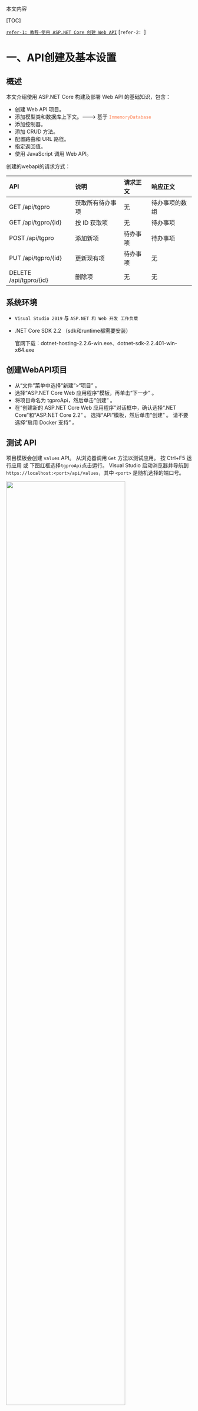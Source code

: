 本文内容

[TOC]

[`refer-1: 教程-使用 ASP.NET Core 创建 Web API`](https://docs.microsoft.com/zh-cn/aspnet/core/tutorials/first-web-api?view=aspnetcore-2.1&tabs=visual-studio)
[`refer-2: `]

# 一、API创建及基本设置

## 概述

本文介绍使用 ASP.NET Core 构建及部署 Web API 的基础知识，包含：

- 创建 Web API 项目。
- 添加模型类和数据库上下文。---> 基于 <font color=coral>`InmemoryDatabase`</font>
- 添加控制器。
- 添加 CRUD 方法。
- 配置路由和 URL 路径。
- 指定返回值。
- 使用 JavaScript 调用 Web API。

创建的webapi的请求方式：

| API                    | 说明             | 请求正文 | 响应正文       |
| :--------------------- | :--------------- | :------- | :------------- |
| GET /api/tgpro         | 获取所有待办事项 | 无       | 待办事项的数组 |
| GET /api/tgpro/{id}    | 按 ID 获取项     | 无       | 待办事项       |
| POST /api/tgpro        | 添加新项         | 待办事项 | 待办事项       |
| PUT /api/tgpro/{id}    | 更新现有项       | 待办事项 | 无             |
| DELETE /api/tgpro/{id} | 删除项           | 无       | 无             |



## 系统环境

- `Visual Studio 2019` 与 `ASP.NET 和 Web 开发 工作负载`

- .NET Core SDK 2.2 （sdk和runtime都需要安装）

  官网下载：dotnet-hosting-2.2.6-win.exe、dotnet-sdk-2.2.401-win-x64.exe

## 创建WebAPI项目

- 从“文件”菜单中选择“新建”>“项目” 。
- 选择“ASP.NET Core Web 应用程序”模板，再单击“下一步” 。
- 将项目命名为 tgproApi，然后单击“创建” 。
- 在“创建新的 ASP.NET Core Web 应用程序”对话框中，确认选择“.NET Core”和“ASP.NET Core 2.2” 。 选择“API”模板，然后单击“创建” 。 请不要选择“启用 Docker 支持” 。

## 测试 API

项目模板会创建 `values` API。 从浏览器调用 `Get` 方法以测试应用。
按 Ctrl+F5 运行应用 或 下图红框选择`tgproApi`点击运行。 Visual Studio 启动浏览器并导航到 `https://localhost:<port>/api/values`，其中 `<port>` 是随机选择的端口号。

<div align=left><img src='./img/1.png' width=80%>&nbsp&nbsp <img src='./img/1-1.png', width=80%></div>
## 添加模型类

- 在“解决方案资源管理器” 中，右键单击项目。 选择“添加” > “新建文件夹” 。 将文件夹命名为“Models” 。

- 右键单击“Models” 文件夹，然后选择“添加” > “类” 。 将类命名为 `tgproItem`，然后选择“添加” 。

- 代码如下：

  ```
  using System;
  using System.Collections.Generic;
  using System.Linq;
  using System.Threading.Tasks;
  
  namespace tgproApi.Models
  {
      public class tgproItem
      {
          // Data: 上行传输数据，对应接口id=1, 下行控制数据皆为null: 
          public long Id { get; set; }
          public string Time_domain { get; set; }
          public string Time_envelop { get; set; }
          public string Freq_domain { get; set; }
          public long Freq_xlim_min { get; set; }
          public long Freq_xlim_max { get; set; }
          public string Unbalance { get; set; }
          public long Unbalance_xlim_min { get; set; }
          public long Unbalance_xlim_max { get; set; }
          public string Frequency_rpm { get; set; }
          public string Ub_recom_case { get; set; }
          // control：下行控制流数据，对应接口id=2, 上行数据皆为null
          public long Index_cnc { get; set; }
          public long Index_trial { get; set; }   
          // 0: initial, 1: 0 degree,  2: 180 degree, 3: 90 degree
      }
  }
  ```

  `Id` 属性用作关系数据库中的唯一键。
  模型类可位于项目的任意位置，但按照惯例会使用 Models 文件夹。

## 添加数据库上下文

数据库上下文是为数据模型协调 Entity Framework 功能的主类 。 此类由`Microsoft.EntityFrameworkCore.DbContext` 类派生而来。

- 右键单击“Models” 文件夹，然后选择“添加” > “类” 。 将类命名为 `tgproContext`，然后单击“添加” 。

- 代码如下：

  ```
  using System;
  using System.Collections.Generic;
  using System.Linq;
  using System.Threading.Tasks;
  using Microsoft.EntityFrameworkCore;
  
  namespace tgproApi.Models
  {
      public class tgproContext : DbContext
      {
          public tgproContext(DbContextOptions<tgproContext> options) : base(options)
          {
          }
          
          public DbSet<tgproItem> tgproItems { get; set; }
      }
  }
  ```

## 注册数据库上下文及跨域请求配置

在 ASP.NET Core 中，服务（如数据库上下文）必须向依赖关系注入 (DI)容器进行注册。 该容器向控制器提供服务。

- 将数据库上下文添加到 DI 容器

- 指定数据库上下文将使用内存中数据库

- 配置跨域请求服务，使用命名的策略和中间件的 CORS （同时需在控制器启用CORS应用到定义的API方法）

- 代码如下：

  ```
  using System;
  using System.Collections.Generic;
  using System.Linq;
  using System.Threading.Tasks;
  using Microsoft.AspNetCore.Builder;
  using Microsoft.AspNetCore.Hosting;
  using Microsoft.AspNetCore.HttpsPolicy;
  using Microsoft.AspNetCore.Mvc;
  using Microsoft.Extensions.Configuration;
  using Microsoft.Extensions.DependencyInjection;
  using Microsoft.Extensions.Logging;
  using Microsoft.Extensions.Options;
  using tgproApi.Models;
  using Microsoft.EntityFrameworkCore;
  
  namespace tgproApi
  {
      public class Startup
      {
          public Startup(IConfiguration configuration)
          {
              Configuration = configuration;
          }
  
          public IConfiguration Configuration { get; }
  
          // This method gets called by the runtime. Use this method to add services to the container.
          public void ConfigureServices(IServiceCollection services)
          {
              // 配置跨域 start
              services.AddCors(options =>
              {
                  options.AddPolicy("any", builder =>
                  {
                      builder.AllowAnyOrigin()        // 允许任何来源的主机访问
                      .AllowAnyMethod()
                      .AllowAnyHeader()
                      .AllowCredentials();            // 指定处理 cookie (目前还不知道有什么用)
                  });
              });
              // 配置跨域 end
  
              // 注册InmemoryDatabase 服务 start
              services.AddDbContext<tgproContext>(opt => opt.UseInMemoryDatabase("DataList"));
              // 注册 InmemoryDatabase 服务  end
              services.AddMvc().SetCompatibilityVersion(CompatibilityVersion.Version_2_2);
          }
  
          // This method gets called by the runtime. Use this method to configure the HTTP request pipeline.
          public void Configure(IApplicationBuilder app, IHostingEnvironment env)
          {
              if (env.IsDevelopment())
              {
                  app.UseDeveloperExceptionPage();
              }
              else
              {
                  // The default HSTS value is 30 days. You may want to change this for production scenarios, see https://aka.ms/aspnetcore-hsts.
                  app.UseHsts();
              }
  
              // 使用跨域 start  UseCors 必须在UseMvc 之前调用
              app.UseCors("any");
              // 使用跨域 end
  
              //app.UseHttpsRedirection();       // 需要注释掉，不注释掉的话会重定向 https，不需要安全验证 用 http即可
              app.UseMvc();
          }
      }
  }
  ```

## 添加控制器并定义方法

- 右键单击 Controllers 文件夹。

- 选择“添加”>“新项” 。

- 在“添加新项”对话框中，选择“API 控制器类” (`API Contriller Class`)模板 。

- 将类命名为 tgproController，然后选择“添加” 。

- 方法定义及跨域策略启用代码如下：

  ```
  using System;
  using System.Collections.Generic;
  using System.Linq;
  using System.Threading.Tasks;
  using tgproApi.Models;
  using Microsoft.AspNetCore.Cors;
  using Microsoft.EntityFrameworkCore;
  using Microsoft.AspNetCore.Mvc;         // using 后 controller才能继承 ControllerBase
  
  namespace tgproApi.Controllers
  {
      // Controller 设置方法跨域 start
      [EnableCors("any")]
      // Controller 设置方法跨域 end
  
      // 设置路由 start
      [Route("api/[controller]")]
      [ApiController]
      // 设置路由 end
      public class tgproController : ControllerBase
      {
          private readonly tgproContext _context;
  
          public tgproController(tgproContext context)
          {
              _context = context;
  
              if (_context.tgproItems.Count() == 0)
              {
                  // Create a new TodoItem if collection is empty,which means you can't delete all TodoItems.
                  _context.tgproItems.Add(new tgproItem { update_status = 0 , Api_type = "data_flow"});
                  _context.tgproItems.Add(new tgproItem { Api_type = "control_flow" });
                  _context.SaveChanges();
              }
          }
  
          // Get:api/tgpro
          [HttpGet]
          public async Task<ActionResult<IEnumerable<tgproItem>>> GettgproItems()
          {
              return await _context.tgproItems.ToListAsync();
          }
  
          // Get: api/tgpro/5
          [HttpGet("{id}")]
          public async Task<ActionResult<tgproItem>> GettgproItem(long id)
          {
              var tgproItem = await _context.tgproItems.FindAsync(id);
              if (tgproItem == null)
              {
                  return NotFound();
              }
              return tgproItem;
          }
  
          // POST: api/tgpro
          [HttpPost]
          public async Task<ActionResult<tgproItem>> PosttgproItem(tgproItem item)
          {
              _context.tgproItems.Add(item);
              await _context.SaveChangesAsync();
              return CreatedAtAction(nameof(tgproItem), new { id = item.Id }, item);
          }
  
          // PUT: api/tgpro/5
          [HttpPut("{id}")]
          public async Task<IActionResult> PuttgproItem(long id, tgproItem item)
          {
              if (id != item.Id)
              {
                  return BadRequest();
              }
              _context.Entry(item).State = EntityState.Modified;
              await _context.SaveChangesAsync();
              return NoContent();
          }
  
          // DELETE: api/tgpro/5
          [HttpDelete("{id}")]
          public async Task<IActionResult> DeletetgproItem(long id)
          {
              var tgproItem = await _context.tgproItems.FindAsync(id);
  
              if (tgproItem == null)
              {
                  return NotFound();
              }
              _context.tgproItems.Remove(tgproItem);
              await _context.SaveChangesAsync();
              return NoContent();
          }
      }
  }
  ```

## jQuery测试：使用ajax函数调用接口(后续补代码)

抽空补

# 二、启动webapi方式对比

通过vs启动webapi有几种不同方式，可以通过本地项目启动，也可以通过IIS Express启动，还可以将webapi部署至IIS服务器启动。

- 若ip属于自动获取的ip，ip变更之后设置了固定ip地址的地方需要相应地更改

## 1）设置本机项目启动，并 localhost:port 访问为  ip:port 访问

- 如下图，1处右键，在弹出界面2处选择`调试`, 在4处选择 `tgpro` 和 `项目`， 更改3处的`localhost`为本机`ip`, 保存

  <div align=center><img src='./img/3.png' width=80%></div>

- 也可追加localhost访问，在应用URL中添加`http://localhost:5000;`,即可localhost访问，也可ip访问，如下：

  ```
  "applicationUrl": "https://192.168.1.17:5001;http://192.168.1.17:5000;http://localhost:5000;"
  ```

  <div align=center><img src='./img/111.png' width=80%> </div>

- 运行程序，弹出界面如下图上，监听的地址已经由 `localhost`变更为 `本机ip`；同时`launchSettings.json`文件中的`tgproApi`的`applicationUrl`也相应地变更为`本机ip`

  注: 1)  运行程序要选择下图下中最上方的`tgproApi`，而不是选择 `IIS Express`

  ​      2) `API`连接必须先<font color=coral>启动`tgpro`项目</font>（部署到服务器后不用启动项目即可连接`API`） 

  <div align=center><img src='./img/4.png' width=80%>  <img src='./img/4-1.png' width=80%></div>
在浏览器中输入`http://192.168.1.17:5000/api/tgpro`, 内容如下图
  
<div align=center><img src='./img/4-2.png' width=80%></div>

## 2）设置IIS Express启动，且允许ip地址访问

<font color=coral>IIS Exress默认只支持localhost访问，不支持ip访问</font>
项目属性界面默认设置如下图：

<div align=center><img src='./img/8.png' width=90%> </div>
点击1处启动程序，运行结果如下图所示，启用了ssl，且只能用localhost访问，ip访问失败（IIS Express默认只支持localhost访问）：

<div align=center><img src='./img/8-1.png' width=80%> </div>
查看`~\.vs\dataflowApi\config`中对`applicationhost.config`中的`<site>`绑定信息，如下：

```
<bindings>
    <binding protocol="http" bindingInformation="*:54325:localhost" />
    <binding protocol="https" bindingInformation="*:44302:localhost" />
</bindings>
```

更改3处localhost为ip地址如192.168.1.17，运行结果如下图，说明IIS Express设置ip访问不能仅仅在这里替换（注：此时若再替换回localhost，点击IIS Express启动程序，仍会出现下图错误，需重启程序后才能正常访问）：

<div align=center><img src='./img/8-2.png' width=35%> </div>
下面讨论如何设置IIS Express实现ip访问。`~\.vs\dataflowApi\config`中对`applicationhost.config`进行设置。
	1）首先取消掉SSL, 只采用 http 访问，运行后访问端口就不再是上文途中的 `44302`(https对应端口), 而是`54325`(http对应端口)。对应地，`launchSettings.json`文件中的`sslport`更新为了`0："sslPort": 0`；`~\.vs\dataflowApi\config`中对`applicationhost.config`中的`<site>`绑定信息变更为如下所示：

```
<bindings>
	<binding protocol="http" bindingInformation="*:54325:localhost" />
</bindings>
```

​	2）更改`~\.vs\dataflowApi\config`中对`applicationhost.config`中`<bindings>`内容再追加一条ip设置的bingding,如下（更改`applicationhost.config`文件，vs中的`launchSettings.json`中的信息不变）。此时直接`IIS Express`启动仍会出现“无法连接到web服务器”的错误，原因（下文有介绍）在于<font color=coral>`IIS Express`绑定了`IP`访问属于需要管理员权限的特例之一</font>。关闭vs后重新以<font color=coral>管理员身份打开并启动</font>>，结果如下图所示：

```
<bindings>
    <binding protocol="http" bindingInformation="*:54325:localhost" />
    <binding protocol="http" bindingInformation="*:54325:192.168.1.17" />	<!-- 改为自己的ip -->
</bindings>
```

<div align=center><img src='./img/8-3.png' width=90%></div>


## 3）API发布及IIS服务器部署

- IIS服务器部署后，网站一直处于静默启动状态，不需要每次启动程序运行(IIS Express需要每次以管理员身份启动程序)，若关闭网站，需在IIS管理器建立的站点主页关闭或重启。
- `webapi`接口内容写好后，右键解决方案，调试界面的 `启用SSL`勾选掉，不采用https协议，http即可；

<div align=center><img src='./img/10-1.png' width=80%></div>
- 发布WebApi

  右键解决方案，选择 `发布`， 如图下图左，点击`发布`， 弹出图右界面，选择 `文件系统`， 目标位置为发布的地址，可以本地自行设置路径如`E:\publish`，点击`下一页`, 设置目标框架`netcoreapp2.2`， 目标运行时为`可移植`， 点击 `保存`，直接`发布`即可。

  <div align=center><img src='./img/7-9.png' width=45%> <img src='./img/7-10.png' width=45%></div>
或者，本地新建好待发布的路径，以`dotnet pulish ...`命令发布, 详细发布命令的参数及命令如下图所示：
  
- ` dotnet publish [选项] <PROJECT>`
  
  - ` -o, --output <OUTPUT_DIR> `            要放置已发布项目的输出目录
    -  `-f, --framework <FRAMEWORK>`           要发布的目标框架。必须在项目文件中指定目标框架
    - `-c, --configuration <CONFIGURATION> `  要发布的配置。大多数项目的默认值是 "Debug"
  
- `command: `
  
  `dotnet publish -o E:\publish -f netcoreapp2.2 -c Release D:\dataflowApi\dataflowApi.sln`
  
<div align=center><img src='./img/10-2.png' width=100%> </div>
  
- IIS部署

  控制面板\系统和安全\管理工具  --> 双击`Internet Information Services (IIS)管理器`

  - 查看 `模块` 中是否存在 `AspNetCoreModuleV2`和 `AspNetCoreModuleV`, 没有的话说明环境未安装好，需要自行安装

  - 如下图，右键红框，选择  添加网站

    <div align=center><img src='./img/7-2.png' width=70%> </div>

  - 弹出界面，如下图，网站名称自拟，<font color=coral>物理路径选择 发布路径</font>, IP可以不填(以本机ip访问)，端口不适用默认端口，自己设置如`6666`； 

    <div align=center><img src='./img/7-3.png' width=50%></div>
(这一步可省略，但还是建议设置以获得对publish目录的访问权限) 点击 `测试设置` 如下图左图，`授权`最好设置获得对物理路径的访问权限, 设置如下图右图，设置特殊用户，弹出界面中设置PC的账户和密码，再回看`测试设置`是否具有访问权限， 设置ok后点击`确定`
    
<div align=center><img src='./img/7-4.png' width=50%><img src='./img/7-5.png' width=44%> </div>
    设置好的站点如图所示

    <div align=center><img src='./img/7-6.png' width=70%></div>

  - 点击 `应用程序池`， 如下图，选中新建的站点并点击基本设置，设置 `.NET CLR版本`为 <font color=coral>无托管代码</font>, 确定

    <div align=center><img src='./img/7-7.png' width=70%></div>


### **!! key !!**  解决IIS无法识别PUT和DELETE接口方法的问题

[`refer1: <让IIS7和IIS6识别PUT和DELETE请求>`](https://www.cnblogs.com/gudi/p/6721704.html))
[`refer2: <Asp.Net Core IIS发布后PUT、DELETE请求错误405.0 - Method Not Allowed 因为使用了无效方法(HTTP 谓词)>`](https://blog.csdn.net/zyh444/article/details/82886864)

​	`webapi`在IIS服务器部署好之后，测试定义的四种接口方法`GET POST PUT DELETE`,发现只有`GET POST`两种方法有效，`PUT DELETE`两种方法无效，网上查询后才知道<font color=coral>目前`IIS`配置默认不支持`PUT`和`DELETE`的谓词</font>, 详细分析可以参考 refer1 个 refer2 两篇博文, 解决方案也都有陈述。
​	本文采用的解决方法如下：

 - 修改 发布后的 `web.config`文件，去除`WebDAVModule`，代码如下，然后`IIS`管理器站点重新启动（IIS部署后网站的停止/重新启动都需要在IIS管理器中实现）：

   ```
       <modules runAllManagedModulesForAllRequests="true">  
         <remove name="WebDAVModule" />  
       </modules>  
   ```

   `web.config`文件完整代码如下，<!-- remove webdev ：start -->和<!-- remove webdev : end -->之间是添加的代码：

   ```
   <?xml version="1.0" encoding="utf-8"?>
   <configuration>
     <location path="." inheritInChildApplications="false">
       <system.webServer>
   	  <!-- remove webdev ：start -->
   	  <modules runAllManagedModulesForAllRequests="true">  
           <remove name="WebDAVModule" />  
         </modules>  
   	  <!-- remove webdev : end -->
         <handlers>
           <add name="aspNetCore" path="*" verb="*" modules="AspNetCoreModuleV2" resourceType="Unspecified" />
         </handlers>
         <aspNetCore processPath="dotnet" arguments=".\dataflowApi.dll" stdoutLogEnabled="false" stdoutLogFile=".\logs\stdout" hostingModel="InProcess" />
       </system.webServer>
     </location>
   </configuration>
   <!--ProjectGuid: 82415831-6068-4df4-ae91-d53e345bba89-->
   ```

- 重新启动站点后，测试`webapi`，可以实现`PUT`和`DELETE`方法。

# 三、IIS与IIS Express的区别

[`refer for IIS Express <IIS Express 总结>`](<https://www.cnblogs.com/xcsn/p/8232664.html>)

## 1）IIS Express和IIS

IIS Express源于IIS 7及以上，支持IIS的核心特性，但有一些关键区别。一个重要的区别是工作进程的管理.
	在<font color=coral>IIS</font>，**Windows进程激活服务（Windows Process Activation Service【WAS】）**是<font color=coral>静默激活和停用的Web应用程序，用户没有直接控制</font>。
	在<font color=limegreen>IIS Express</font>>中，不存在WAS，<font color=limegreen>用户可完全控制应用程序的激活和停用</font>>。启动后在系统托盘中显示，已经运行的网站可以手动去启用和停止。Hostable Web Core (HWC)是一个IIS API，可用来编写独立的Web服务器，但不被WAS管理。IIS Express被设计为在HWC上的一个壳。

IIS启动和IIS Express启动程序的主要区别（详细对比见下文中表格）
1、进程模型
	IIS采用Windows Process Activation Service (WAS) 自动管理已设置的网站。启动的网站需要进入IIS管理器中建立的网站主页右侧栏 管理网站 中进行 重新启动/启动/停止 的操作，若未IIS中手动停止网站，则网站一直运行中，对于接口而言，运行中可一直传输数据；
	IIS Express由用户加载或终止网站。需vs中手动以IIS启动运行程序 或采用命令行启动，启动的网站在系统托盘中可以停止/启动；
	若要求接口一直静默运行，可以采用IIS (采用IIS Express需要vs软件或命令行启动并保持运行接口程序， IIS部署后则无需操作vs，网站处于静默运行中即可)

2、访问方式
	IIS支持本地和ip访问
	IIS Express 默认只支持本地连接，不能用ip去访问（通过修改默认配置文件实现ip访问）。
	隐藏文件目录.vs 下面 config 文件夹中的“applicationhost.config” 文件，找到<site> 将bindings\binding[@bindingInformation]端口号后方的localhost改成“*” ；*
	*测试完成后可以使用 netsh http delete urlacl url=http://*:{端口号}/ 关闭外部连接

3、权限
IIS启动需要管理员权限
IIS Express启动一般情况下不需要管理员权限

| **Area**                                  | **IIS**                                                      | **IIS Express**                                              |
| :---------------------------------------- | :----------------------------------------------------------- | :----------------------------------------------------------- |
| 发布机制                                  | 与操作系统一起发布                                           | 可独立发布，内含与WebMatrix，但可分开安装                    |
| 支持的Windows版 本                        | Windows Vista and Windows 7的特定版本，Windows Server 2003, 2008 and 2008 R2及以上的大多数操作系统 | Windows XP, Vista, Windows 7所有版本，Windows Server 2008 and 2008 R2及以上所有版本 |
| 支持的.NET Framework                      | v2.0 SP1以上                                                 | v2.0 SP1 以上或更新版本(需要.NET 4.0).                       |
| 支持的程序设计语言                        | 传统ASP, ASP.NET和PHP                                        | 传统ASP, ASP.NET和PHP                                        |
| <font color=coral>进程模型</font>         | Windows Process Activation Service (WAS) 自动管理已设置的网站 | 由用户加载或终止网站                                         |
| Hosted WebCore (或Hostable Web Core) 支持 | 支持                                                         | 支持. IIS Express已实现为HWC的上层应用.                      |
| 支持的协议                                | HTTP, FTP, WebDAV, HTTPS, 与WCF (包括基于TCP, Named Pipes和MSMQ) | HTTP, HTTPS, 与基于 HTTP的WCF                                |
| 支持非系统管理员模式                      | WAS必须以系统管理员权限运行                                  | 标准用户即可执行大多数工作.                                  |
| <font color=coral>支持多开发者</font>     | 不支持                                                       | <font color=coral>Yes</font>. 配置文件、设置、Web content都是基于每用户自己维护 |
| Visual Studio 支持                        | Yes                                                          | VS 2010 SP1以上，VS 2008 可手动配置                          |
| 运行时的扩展                              |                                                              | URL Rewrite 与FastCGI。 IIS Express已内置                    |
| 管理工具                                  | IIS Manager, appcmd.exe                                      | Appcmd.exe                                                   |
| 系统托盘                                  | None                                                         | Yes                                                          |
| 内建的IIS 模块（验证、授权、压缩等功能）  | Yes                                                          | Yes                                                          |

## 2）IIS Express需要管理员权限的情况

IIS Express设计是为了避免需要管理员权限就能完成大部分操作的，但是个别情况下它会要需要管理员权限才能运行。这类的限制包括：

 - 绑定到了保留的端口（通常位于1024以下的端口，如80、88、443等）；
- 没有绑定localhost，而是<font color=coral>绑定了域名或其它内容</font>>；
- 使用了HTTPS，但是端口不在44300-44399范围内；
- 使用了自己的SSL证书的HTTPS

```
# IIS部分Site详细配置
<bindings>
    <!-- binding站点绑定信息  protocol有http和https两种   bindingInformation指定绑定具体信息 :8080:localhost=>:端口:主机名" -->
    <binding protocol="http" bindingInformation=":8080:localhost" />
    <!-- 同一个网站绑定多个端口 -->
    <binding protocol="http" bindingInformation=":8899:localhost" />
    <!-- 通常在IIS发布的网站 用localhost 也一定可以用127.0.01访问 但是这里不行，必须手工绑定 -->
    <binding protocol="http" bindingInformation=":8080:127.0.0.1" />
    <!-- 局域网对应的IP地址也是需要自己绑定的  局域网其他用户才能通过ip访问-->
    <binding protocol="http" bindingInformation=":8080:192.168.230.128" />
</bindings>
```

# 四、docker跨平台部署webapi

## 1）系统环境

- `windows`系统开发的`webapi`通过`Docker`部署到`ubuntu/CentOS`系统, 本文部署在`ubuntu`系统的`docker`下

## 2）ubuntu系统docker中部署webapi

- `windows`系统中创建`webapi`， 并在`Program.cs`中添加`UseUrls("http://*:5555")`(docker中端口映射 宿主主机：docker容器 -- 51113:5555)

  ```
  using System;
  using System.Collections.Generic;
  using Microsoft.AspNetCore;
  using Microsoft.AspNetCore.Hosting;
  
  namespace demoApi
  {
      public class Program
      {
          public static void Main(string[] args)
          {
              CreateWebHostBuilder(args).Build().Run();
          }
  
          public static IWebHostBuilder CreateWebHostBuilder(string[] args) =>
              WebHost.CreateDefaultBuilder(args)
                  .UseUrls("http://*:5555")
                  .UseStartup<Startup>();
      }
  }
  ```

- 参照`《docker_tips.md》中<演示案例：demo>:` 进行`ubuntu`系统中的`.dll`测试

- ubuntu中docker镜像创建

  进入相应的文件根目录，创建`Dockerfile`文件，内容如下：

  ```
  # 基于microsoft/dotnet:latest构建Docker Image
  FROM microsoft/dotnet:latest
   
  # 进入docker中的/usr/local/src目录
  RUN cd /usr/local/src
   
  # 创建DockerWebAPI目录
  RUN mkdir DockerTgWebAPI
   
  # 设置工作路径
  WORKDIR /usr/local/src/DockerTgWebAPI
   
  # 将当前文件夹下的所有文件全部复制到工作目录
  COPY *.* ./
   
  # 向外界暴露5000端口
  EXPOSE 5000
   
  # 执行dotnet xxxx.dll命令
  CMD ["dotnet", "dockerdataflowApi.dll"]
  ```

  <font color=coral>注意</font>：

  - 上述模板依赖于 `microsoft/dotnet`镜像，若单独安装，命令为:<font color=coral> `docker pull microsoft/dotnet`</font>
  - **可以先不安装**，<font color=coral>`docker build`的时候会自动安装`Dockerfile`中`FROM`后的镜像</font>（该镜像未提前安装的情况下）。有了`Docker dotnet`镜像，无需再额外折腾`dotnet sdk`的安装，镜像自带。

- 创建镜像

  ```
  docker build -t dockerapi/tgdataflow .  			# 创建镜像
  ```

<div align=center><img src='./img/12.png' width=50%></div>
- 创建容器并启动接口（宿主主机的51113端口映射到容器的5555接口）

  ```
  docker run -it -p 51113:5555 --name apitg dockerapi/tgdataflow
  ```

  <div align=center><img src='./img/12-1.png' width=90%> </div>

- 测试接口

  ```
  curl http://192.168.1.85:51113/api/values
  ```

  <div align=center><img src='./img/12-2.png' width=80%> </div>

- docker中开启了`apitg`容器后，如果不主动停止，则会一直处于开启状态，同一个网段内其他主机可以访问接口。
  可以通过命令`docker ps` 查看正在运行中的容器

  <div align=center><img src='./img/12-3.png' width=90%> </div>

## 3）Docker镜像迁移

将Docker 放置到其他机器运行很简单，直接保存镜像，然后复制镜像到其他机器，然后使用docker 命令load 既可。

```
docker save dockerapi/tgdataflow > tgdataflow.tar 	# 将镜像保存为tar压缩文件
```

将`tgdataflow.tar`复制到其他机器中，然后加载命令：

```
docker load < tgdataflow.tar
```

然后就可以使用`docker run` 运行程序了，无需关心程序需要哪些依赖。



# 五、基于 redis 存储的webapi

## 1）redis 基础

参考 `redis_notes.md`

## 2）搭建基于redis存储的webapi













































